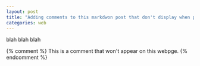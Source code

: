 ```yaml
---
layout: post
title: "Adding comments to this markdwon post that don't display when published as a webpage"
categories: web
---
```


blah blah blah

{% comment %}
This is a comment that won't appear on this webpge.
{% endcomment %}


